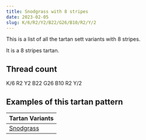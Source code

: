 ```yaml
---
title: Snodgrass with 8 stripes
date: 2023-02-05
slug: K/6/R2/Y2/B22/G26/B10/R2/Y/2
---
```

This is a list of all the tartan sett variants with 8 stripes.

It is a 8 stripes tartan.


## Thread count
K/6 R2 Y2 B22 G26 B10 R2 Y/2

## Examples of this tartan pattern

| Tartan Variants |
|---------------|
| [Snodgrass](/variants/k/6/r2/y2/b22/g26/b10/r2/y/2-b304080-g008000-k000000-rc00000-yf0c000)||
